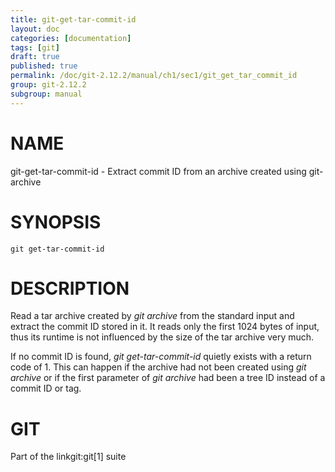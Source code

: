 ```yaml
---
title: git-get-tar-commit-id
layout: doc
categories: [documentation]
tags: [git]
draft: true
published: true
permalink: /doc/git-2.12.2/manual/ch1/sec1/git_get_tar_commit_id
group: git-2.12.2
subgroup: manual
---
```


NAME
====

git-get-tar-commit-id - Extract commit ID from an archive created using git-archive

SYNOPSIS
========

    git get-tar-commit-id

DESCRIPTION
===========

Read a tar archive created by *git archive* from the standard input and extract the commit ID stored in it. It reads only the first 1024 bytes of input, thus its runtime is not influenced by the size of the tar archive very much.

If no commit ID is found, *git get-tar-commit-id* quietly exists with a return code of 1. This can happen if the archive had not been created using *git archive* or if the first parameter of *git archive* had been a tree ID instead of a commit ID or tag.

GIT
===

Part of the linkgit:git\[1\] suite
